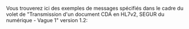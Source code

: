 Vous trouverez ici des exemples de messages spécifiés dans le cadre du volet de "Transmission d'un document CDA en HL7v2, SEGUR du numérique - Vague 1" version 1.2:
